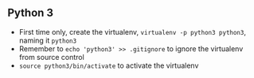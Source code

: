 ## Python 3 
* First time only, create the virtualenv, `virtualenv -p python3 python3`, naming it `python3`
* Remember to `echo 'python3' >> .gitignore` to ignore the virtualenv from source control
* `source python3/bin/activate` to activate the virtualenv
